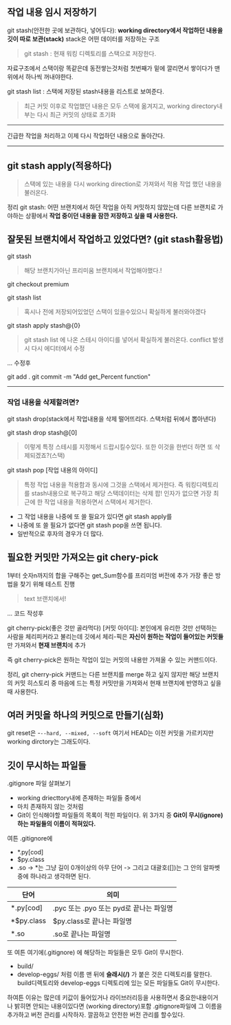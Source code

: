 ## 작업 내용 임시 저장하기
git stash(안전한 곳에 보관하다, 넣어두다): **working directory에서 작업하던 내용을 깃이 따로 보관(stack)** stack은 어떤 데이터를 저장하는 구조
> git stash : 현재 워킹 디렉토리를 스택으로 저장한다.

자료구조에서 스택이랑 똑같은데 동전쌓는것처럼 첫번째가 밑에 깔리면서 쌓이다가 맨위에서 하나씩 꺼내야한다.

git stash list : 스택에 저장된 stash내용을 리스트로 보여준다.
> 최근 커밋 이후로 작업했던 내용은 모두 스택에 옮겨지고, working directory내부는 다시 최근 커밋의 상태로 초기화

---

긴급한 작업을 처리하고 이제 다시 작업하던 내용으로 돌아간다.

---

## git stash apply(적용하다)
> 스택에 있는 내용을 다시 working direction로 가져와서 적용 
> 작업 했던 내용을 불러온다.

정리
git stash: 어떤 브랜치에서 하던 작업을 아직 커밋하지 않았는데 다른 브랜치로 가야하는 상황에서 **작업 중이던 내용을 잠깐 저장하고 싶을 때 사용한다.**

## 잘못된 브랜치에서 작업하고 있었다면? (git stash활용법)

git stash 
> 해당 브랜치가아닌 프리미움 브랜치에서 작업해야했다.!

git checkout premium

git stash list
> 혹시나 전에 저장되어있었던 스택이 있을수있으니 확실하게 불러와야겠다

git stash apply stash@{0}
> git stash list 에 나온 스테시 아이디를 넣어서 확실하게 불러온다.
> conflict 발생시 다시 에디터에서 수정

... 수정후

git add .
git commit -m "Add get_Percent function"

---

### **작업 내용을 삭제할려면?**
git stash drop(stack에서 작업내용을 삭제 떨어뜨리다. 스택처럼 뒤에서 뽑아낸다)

git stash drop stash@\[0]
> 이렇게 특정 스테시를 지정해서 드랍시킬수있다.
> 또한 이것을 한번더 하면 또 삭제되겠죠?(스택)

git stash pop \[작업 내용의 아이디]
> 특정 작업 내용을 적용함과 동시에 그것을 스택에서 제거한다.
> 즉 워킹디렉토리를 stash내용으로 복구하고 해당 스택데이터는 삭제 팝!
> 인자가 없으면 가장 최근에 한 작업 내용을 적용하면서 스택에서 제거한다.

- 그 작업 내용을 나중에 또 쓸 필요가 있다면 git stash apply를
- 나중에 또 쓸 필요가 없다면 git stash pop을 쓰면 됩니다.
- 일반적으로 후자의 경우가 더 많다.

## 필요한 커밋만 가져오는 git chery-pick
1부터 숫자n까지의 합을 구해주는 get_Sum함수를 프리미엄 버전에 추가
가장 좋은 방법을 찾기 위해 테스트 진행
> text 브랜치에서!

... 코드 작성후

git cherry-pick(좋은 것만 골라먹다) \[커밋 아이디]: 본인에게 유리한 것만 선택하는 사람을 체리피커라고 불리는데 깃에서 체리-픽은 **자신이 원하는 작업이 들어있는 커밋들**만 가져와서 **현재 브랜치**에 추가 

즉 git cherry-pick은 원하는 작업이 있는 커밋의 내용만 가져올 수 있는 커맨드이다.

정리,
git cherry-pick 커맨드는 다른 브랜치를 merge 하고 싶지 않지만 해당 브랜치의 커밋 히스토리 중 마음에 드는 특정 커밋만을 가져와서 현재 브랜치에 반영하고 싶을 때 사용한다.

## 여러 커밋을 하나의 커밋으로 만들기(심화)
git reset은
 -`--hard, --mixed, --soft` 여기서 HEAD는 이전 커밋을 가르키지만 working dirctory는 그래도이다.

## 깃이 무시하는 파일들
.gitignore 파일 살펴보기
- working driecttory내에 존재하는 파일들 중에서
- 마치 존재하지 않는 것처럼
- Git이 인식해야할 파일들의 목록이 적힌 파일이다.
위 3가지 중 **Git이 무시(ignore)하는 파일들의 이름이 적혀있다.** 

여튼 .gitignore에 
- \*.py\[cod]
- $py.class
- .so
-> \*는 그냥 길이 0개이상의 아무 단어
-> 그리고 대괄호(\[])는 그 안의 알파벳 중에 하나라고 생각하면 된다.

|단어|의미|
|---|---|
|*.py[cod]|.pyc 또는 .pyo 또는 pyd로 끝나는 파일명|
|*$py.class|$py.class로 끝나는 파일명|
|*.so|.so로 끝나는 파일명|

또 여튼 여기에(.gitignore) 에 해당하는 파일들은 모두 Git이 무시한다. 
- build/
- develop-eggs/
처럼 이름 맨 뒤에 **슬래시(/)** 가 붙은 것은 디렉토리를 말한다. build디렉토리와 develop-eggs 디렉토리에 있는 모든 파일들도 Git이 무시한다.

하여튼 이유는 많은데 키값이 들어있거나 라이브러리등을 사용하면서 중요한내용이거나 밝히면 안되는 내용이있다면 (working directory)포함 .gitignore파일에 그 이름을 추가하고 버전 관리를 시작하자. 깔끔하고 안전한 버전 관리를 할수있다.